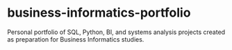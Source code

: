 # business-informatics-portfolio
Personal portfolio of SQL, Python, BI, and systems analysis projects created as preparation for Business Informatics studies.
